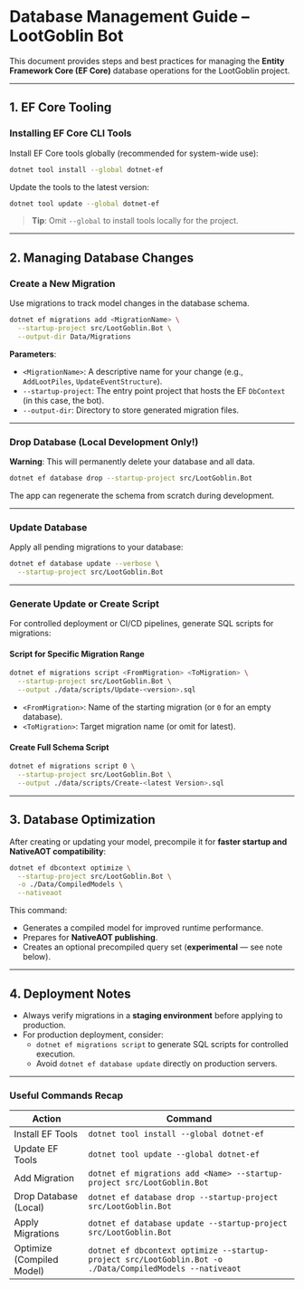 # **Database Management Guide – LootGoblin Bot**

This document provides steps and best practices for managing the **Entity Framework Core (EF Core)** database operations for the LootGoblin project.

---

## **1. EF Core Tooling**

### **Installing EF Core CLI Tools**

Install EF Core tools globally (recommended for system-wide use):

```bash
dotnet tool install --global dotnet-ef
```

Update the tools to the latest version:

```bash
dotnet tool update --global dotnet-ef
```

> **Tip**: Omit `--global` to install tools locally for the project.

---

## **2. Managing Database Changes**

### **Create a New Migration**

Use migrations to track model changes in the database schema.

```bash
dotnet ef migrations add <MigrationName> \
  --startup-project src/LootGoblin.Bot \
  --output-dir Data/Migrations
```

**Parameters**:

- `<MigrationName>`: A descriptive name for your change (e.g., `AddLootPiles`, `UpdateEventStructure`).
- `--startup-project`: The entry point project that hosts the EF `DbContext` (in this case, the bot).
- `--output-dir`: Directory to store generated migration files.

---

### **Drop Database (Local Development Only!)**

**Warning**: This will permanently delete your database and all data.

```bash
dotnet ef database drop --startup-project src/LootGoblin.Bot
```

The app can regenerate the schema from scratch during development.

---

### **Update Database**

Apply all pending migrations to your database:

```bash
dotnet ef database update --verbose \
  --startup-project src/LootGoblin.Bot
```

---

### **Generate Update or Create Script**

For controlled deployment or CI/CD pipelines, generate SQL scripts for migrations:

#### **Script for Specific Migration Range**
```bash
dotnet ef migrations script <FromMigration> <ToMigration> \
  --startup-project src/LootGoblin.Bot \
  --output ./data/scripts/Update-<version>.sql
```

- `<FromMigration>`: Name of the starting migration (or `0` for an empty database).
- `<ToMigration>`: Target migration name (or omit for latest).

#### **Create Full Schema Script**
```bash
dotnet ef migrations script 0 \
  --startup-project src/LootGoblin.Bot \
  --output ./data/scripts/Create-<latest Version>.sql
```

---

## **3. Database Optimization**

After creating or updating your model, precompile it for **faster startup and NativeAOT compatibility**:

```bash
dotnet ef dbcontext optimize \
  --startup-project src/LootGoblin.Bot \
  -o ./Data/CompiledModels \
  --nativeaot
```

This command:

- Generates a compiled model for improved runtime performance.
- Prepares for **NativeAOT publishing**.
- Creates an optional precompiled query set (**experimental** — see note below).

---

## **4. Deployment Notes**

- Always verify migrations in a **staging environment** before applying to production.
- For production deployment, consider:
  - `dotnet ef migrations script` to generate SQL scripts for controlled execution.
  - Avoid `dotnet ef database update` directly on production servers.

---

### **Useful Commands Recap**

| Action                    | Command                                                                                                  |
| ------------------------- | -------------------------------------------------------------------------------------------------------- |
| Install EF Tools          | `dotnet tool install --global dotnet-ef`                                                                 |
| Update EF Tools           | `dotnet tool update --global dotnet-ef`                                                                  |
| Add Migration             | `dotnet ef migrations add <Name> --startup-project src/LootGoblin.Bot`                                   |
| Drop Database (Local)     | `dotnet ef database drop --startup-project src/LootGoblin.Bot`                                           |
| Apply Migrations          | `dotnet ef database update --startup-project src/LootGoblin.Bot`                                         |
| Optimize (Compiled Model) | `dotnet ef dbcontext optimize --startup-project src/LootGoblin.Bot -o ./Data/CompiledModels --nativeaot` |

